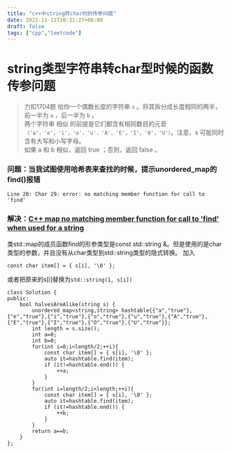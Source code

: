 ```yaml
---
title: "c++中string转char时的传参问题"
date: 2022-11-11T20:31:27+08:00
draft: false
tags: ["cpp","leetcode"]
---
```

# string类型字符串转char型时候的函数传参问题
> 力扣1704题 给你一个偶数长度的字符串 `s` 。将其拆分成长度相同的两半，前一半为 `a` ，后一半为 `b` 。  
> 两个字符串 相似 的前提是它们都含有相同数目的元音`（'a'，'e'，'i'，'o'，'u'，'A'，'E'，'I'，'O'，'U'）`。注意，s 可能同时含有大写和小写字母。  
如果 a 和 b 相似，返回 true ；否则，返回 false 。  

### 问题：当我试图使用哈希表来查找的时候，提示unordered_map的find()报错 
```
Line 20: Char 29: error: no matching member function for call to 'find'
``` 
### 解决：[C++ map no matching member function for call to 'find' when used for a string](https://stackoverflow.com/questions/66347594/c-map-no-matching-member-function-for-call-to-find-when-used-for-a-string)
类std::map的成员函数find的形参类型是const std::string &。但是使用的是char类型的参数，并且没有从char类型到std::string类型的隐式转换。
加入
```
const char item[] = { s[i], '\0' };
```
或者把原来的s[i]替换为`std::string(1, s[i])`

```
class Solution {
public:
    bool halvesAreAlike(string s) {
        unordered_map<string,string> hashtable{{"a","true"},{"e","true"},{"i","true"},{"o","true"},{"u","true"},{"A","true"},{"E","true"},{"I","true"},{"O","true"},{"U","true"}};
        int length = s.size();
        int a=0;
        int b=0;
        for(int i=0;i<length/2;++i){
            const char item[] = { s[i], '\0' };
            auto it=hashtable.find(item);
            if (it!=hashtable.end()) {
                ++a; 
            }      
        }
        for(int i=length/2;i<length;++i){
            const char item[] = { s[i], '\0' };
            auto it=hashtable.find(item);
            if (it!=hashtable.end()) {
                ++b; 
            }      
        }
        return a==b; 
    }
};
```